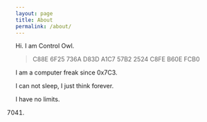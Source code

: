 ```yaml
---
layout: page
title: About
permalink: /about/
---
```


Hi. I am Control Owl.

>C88E 6F25 736A D83D A1C7 57B2 2524 C8FE B60E FCB0

I am a computer freak since 0x7C3.

I can not sleep, I just think forever. 

I have no limits.

7041.